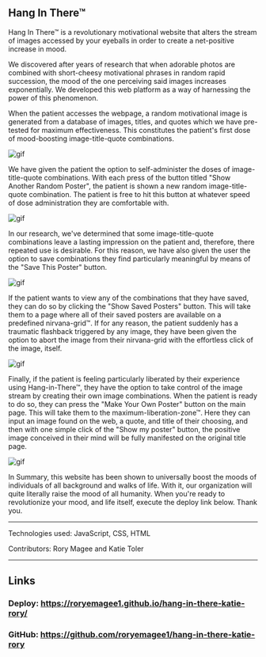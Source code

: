 
## Hang In There™

Hang In There™ is a revolutionary motivational website that alters the stream of images accessed by your eyeballs in order to create a net-positive increase in mood.

We discovered after years of research that when adorable photos are combined with short-cheesy motivational phrases in random rapid succession, the mood of the one perceiving said images increases exponentially.  We developed this web platform as a way of harnessing the power of this phenomenon.  

When the patient accesses the webpage, a random motivational image is generated from a database of images, titles, and quotes which we have pre-tested for maximum effectiveness.  This constitutes the patient's first dose of mood-boosting image-title-quote combinations.  

![gif](https://media1.giphy.com/media/sXJgBYOHSjl278FHXE/giphy.gif?cid=790b761135c23698fc0a60516e32d779831676134d4caad5&rid=giphy.gif)

We have given the patient the option to self-administer the doses of image-title-quote combinations.  With each press of the button titled "Show Another Random Poster", the patient is shown a new random image-title-quote combination.  The patient is free to hit this button at whatever speed of dose administration they are comfortable with.

![gif](https://media3.giphy.com/media/44ZDkOMfNlkJXJyQ1a/giphy.gif?cid=790b76117834db1193c2c9dc73ccc9995c5c9da62bb4006c&rid=giphy.gif)

In our research, we've determined that some image-title-quote combinations leave a lasting impression on the patient and, therefore, there repeated use is desirable.  For this reason, we have also given the user the option to save combinations they find particularly meaningful by means of the "Save This Poster" button.

![gif](https://media4.giphy.com/media/OsegmeBRjGv4GgVsd2/giphy.gif?cid=790b76115bb591cc08587ca71ce126cc7c18ee9092a26824&rid=giphy.gif)

If the patient wants to view any of the combinations that they have saved, they can do so by clicking the "Show Saved Posters" button.  This will take them to a page where all of their saved posters are available on a predefined nirvana-grid™.  If for any reason, the patient suddenly has a traumatic flashback triggered by any image, they have been given the option to abort the image from their nirvana-grid with the effortless click of the image, itself.

![gif](https://media1.giphy.com/media/sXJgBYOHSjl278FHXE/giphy.gif?cid=790b761135c23698fc0a60516e32d779831676134d4caad5&rid=giphy.gif)

Finally, if the patient is feeling particularly liberated by their experience using Hang-in-There™, they have the option to take control of the image stream by creating their own image combinations.  When the patient is ready to do so, they can press the "Make Your Own Poster" button on the main page.  This will take them to the maximum-liberation-zone™.  Here they can input an image found on the web, a quote, and title of their choosing, and then with one simple click of the "Show my poster" button, the positive image conceived in their mind will be fully manifested on the original title page.

![gif](https://media3.giphy.com/media/Bhn6Ggw0kxoynW92jZ/giphy.gif?cid=790b7611264199272cd42f39fe740ab4bdc748de58dc787e&rid=giphy.gif)

In Summary, this website has been shown to universally boost the moods of individuals of all background and walks of life.  With it, our organization will quite literally raise the mood of all humanity.  When you're ready to revolutionize your mood, and life itself, execute the deploy link below.  Thank you.

---

Technologies used: JavaScript, CSS, HTML

Contributors: Rory Magee and Katie Toler

---

## Links

### Deploy: https://roryemagee1.github.io/hang-in-there-katie-rory/

### GitHub: https://github.com/roryemagee1/hang-in-there-katie-rory
